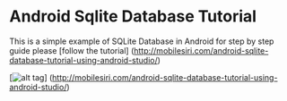 # Android Sqlite Database Tutorial

This is a simple example of SQLite Database in Android for step by step guide please [follow the tutorial]
(http://mobilesiri.com/android-sqlite-database-tutorial-using-android-studio/)

[![alt tag](http://mobilesiri.com/wp-content/uploads/2015/09/2-798x350.jpg)] (http://mobilesiri.com/android-sqlite-database-tutorial-using-android-studio/)
 
